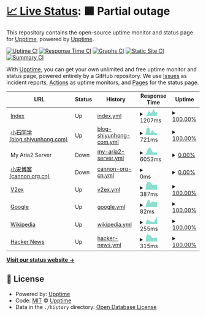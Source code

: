 # [📈 Live Status](https://monitor.b23.fun): <!--live status--> **🟧 Partial outage**

This repository contains the open-source uptime monitor and status page for [Upptime](https://upptime.js.org), powered by [Upptime](https://github.com/upptime/upptime).

[![Uptime CI](https://github.com/Just-test-it/monitor/workflows/Uptime%20CI/badge.svg)](https://github.com/Just-test-it/monitor/actions?query=workflow%3A%22Uptime+CI%22)
[![Response Time CI](https://github.com/Just-test-it/monitor/workflows/Response%20Time%20CI/badge.svg)](https://github.com/Just-test-it/monitor/actions?query=workflow%3A%22Response+Time+CI%22)
[![Graphs CI](https://github.com/Just-test-it/monitor/workflows/Graphs%20CI/badge.svg)](https://github.com/Just-test-it/monitor/actions?query=workflow%3A%22Graphs+CI%22)
[![Static Site CI](https://github.com/Just-test-it/monitor/workflows/Static%20Site%20CI/badge.svg)](https://github.com/Just-test-it/monitor/actions?query=workflow%3A%22Static+Site+CI%22)
[![Summary CI](https://github.com/Just-test-it/monitor/workflows/Summary%20CI/badge.svg)](https://github.com/Just-test-it/monitor/actions?query=workflow%3A%22Summary+CI%22)

With [Upptime](https://upptime.js.org), you can get your own unlimited and free uptime monitor and status page, powered entirely by a GitHub repository. We use [Issues](https://github.com/upptime/upptime/issues) as incident reports, [Actions](https://github.com/Just-test-it/monitor/actions) as uptime monitors, and [Pages](https://monitor.b23.fun) for the status page.

<!--start: status pages-->
<!-- This summary is generated by Upptime (https://github.com/upptime/upptime) -->
<!-- Do not edit this manually, your changes will be overwritten -->
<!-- prettier-ignore -->
| URL | Status | History | Response Time | Uptime |
| --- | ------ | ------- | ------------- | ------ |
| <img alt="" src="https://icons.duckduckgo.com/ip3/www.shiyunhong.com.ico" height="13"> [Index](https://www.shiyunhong.com) | Up | [index.yml](https://github.com/Just-test-it/monitor/commits/HEAD/history/index.yml) | <details><summary><img alt="Response time graph" src="./graphs/index/response-time-week.png" height="20"> 1207ms</summary><br><a href="https://monitor.b23.fun/history/index"><img alt="Response time 1215" src="https://img.shields.io/endpoint?url=https%3A%2F%2Fraw.githubusercontent.com%2FJust-test-it%2Fmonitor%2FHEAD%2Fapi%2Findex%2Fresponse-time.json"></a><br><a href="https://monitor.b23.fun/history/index"><img alt="24-hour response time 1320" src="https://img.shields.io/endpoint?url=https%3A%2F%2Fraw.githubusercontent.com%2FJust-test-it%2Fmonitor%2FHEAD%2Fapi%2Findex%2Fresponse-time-day.json"></a><br><a href="https://monitor.b23.fun/history/index"><img alt="7-day response time 1207" src="https://img.shields.io/endpoint?url=https%3A%2F%2Fraw.githubusercontent.com%2FJust-test-it%2Fmonitor%2FHEAD%2Fapi%2Findex%2Fresponse-time-week.json"></a><br><a href="https://monitor.b23.fun/history/index"><img alt="30-day response time 1224" src="https://img.shields.io/endpoint?url=https%3A%2F%2Fraw.githubusercontent.com%2FJust-test-it%2Fmonitor%2FHEAD%2Fapi%2Findex%2Fresponse-time-month.json"></a><br><a href="https://monitor.b23.fun/history/index"><img alt="1-year response time 1405" src="https://img.shields.io/endpoint?url=https%3A%2F%2Fraw.githubusercontent.com%2FJust-test-it%2Fmonitor%2FHEAD%2Fapi%2Findex%2Fresponse-time-year.json"></a></details> | <details><summary><a href="https://monitor.b23.fun/history/index">100.00%</a></summary><a href="https://monitor.b23.fun/history/index"><img alt="All-time uptime 92.81%" src="https://img.shields.io/endpoint?url=https%3A%2F%2Fraw.githubusercontent.com%2FJust-test-it%2Fmonitor%2FHEAD%2Fapi%2Findex%2Fuptime.json"></a><br><a href="https://monitor.b23.fun/history/index"><img alt="24-hour uptime 100.00%" src="https://img.shields.io/endpoint?url=https%3A%2F%2Fraw.githubusercontent.com%2FJust-test-it%2Fmonitor%2FHEAD%2Fapi%2Findex%2Fuptime-day.json"></a><br><a href="https://monitor.b23.fun/history/index"><img alt="7-day uptime 100.00%" src="https://img.shields.io/endpoint?url=https%3A%2F%2Fraw.githubusercontent.com%2FJust-test-it%2Fmonitor%2FHEAD%2Fapi%2Findex%2Fuptime-week.json"></a><br><a href="https://monitor.b23.fun/history/index"><img alt="30-day uptime 100.00%" src="https://img.shields.io/endpoint?url=https%3A%2F%2Fraw.githubusercontent.com%2FJust-test-it%2Fmonitor%2FHEAD%2Fapi%2Findex%2Fuptime-month.json"></a><br><a href="https://monitor.b23.fun/history/index"><img alt="1-year uptime 87.58%" src="https://img.shields.io/endpoint?url=https%3A%2F%2Fraw.githubusercontent.com%2FJust-test-it%2Fmonitor%2FHEAD%2Fapi%2Findex%2Fuptime-year.json"></a></details>
| <img alt="" src="https://icons.duckduckgo.com/ip3/blog.shiyunhong.com.ico" height="13"> [小石同学(blog.shiyunhong.com)](https://blog.shiyunhong.com) | Up | [blog-shiyunhong-com.yml](https://github.com/Just-test-it/monitor/commits/HEAD/history/blog-shiyunhong-com.yml) | <details><summary><img alt="Response time graph" src="./graphs/blog-shiyunhong-com/response-time-week.png" height="20"> 721ms</summary><br><a href="https://monitor.b23.fun/history/blog-shiyunhong-com"><img alt="Response time 869" src="https://img.shields.io/endpoint?url=https%3A%2F%2Fraw.githubusercontent.com%2FJust-test-it%2Fmonitor%2FHEAD%2Fapi%2Fblog-shiyunhong-com%2Fresponse-time.json"></a><br><a href="https://monitor.b23.fun/history/blog-shiyunhong-com"><img alt="24-hour response time 322" src="https://img.shields.io/endpoint?url=https%3A%2F%2Fraw.githubusercontent.com%2FJust-test-it%2Fmonitor%2FHEAD%2Fapi%2Fblog-shiyunhong-com%2Fresponse-time-day.json"></a><br><a href="https://monitor.b23.fun/history/blog-shiyunhong-com"><img alt="7-day response time 721" src="https://img.shields.io/endpoint?url=https%3A%2F%2Fraw.githubusercontent.com%2FJust-test-it%2Fmonitor%2FHEAD%2Fapi%2Fblog-shiyunhong-com%2Fresponse-time-week.json"></a><br><a href="https://monitor.b23.fun/history/blog-shiyunhong-com"><img alt="30-day response time 817" src="https://img.shields.io/endpoint?url=https%3A%2F%2Fraw.githubusercontent.com%2FJust-test-it%2Fmonitor%2FHEAD%2Fapi%2Fblog-shiyunhong-com%2Fresponse-time-month.json"></a><br><a href="https://monitor.b23.fun/history/blog-shiyunhong-com"><img alt="1-year response time 1016" src="https://img.shields.io/endpoint?url=https%3A%2F%2Fraw.githubusercontent.com%2FJust-test-it%2Fmonitor%2FHEAD%2Fapi%2Fblog-shiyunhong-com%2Fresponse-time-year.json"></a></details> | <details><summary><a href="https://monitor.b23.fun/history/blog-shiyunhong-com">100.00%</a></summary><a href="https://monitor.b23.fun/history/blog-shiyunhong-com"><img alt="All-time uptime 99.83%" src="https://img.shields.io/endpoint?url=https%3A%2F%2Fraw.githubusercontent.com%2FJust-test-it%2Fmonitor%2FHEAD%2Fapi%2Fblog-shiyunhong-com%2Fuptime.json"></a><br><a href="https://monitor.b23.fun/history/blog-shiyunhong-com"><img alt="24-hour uptime 100.00%" src="https://img.shields.io/endpoint?url=https%3A%2F%2Fraw.githubusercontent.com%2FJust-test-it%2Fmonitor%2FHEAD%2Fapi%2Fblog-shiyunhong-com%2Fuptime-day.json"></a><br><a href="https://monitor.b23.fun/history/blog-shiyunhong-com"><img alt="7-day uptime 100.00%" src="https://img.shields.io/endpoint?url=https%3A%2F%2Fraw.githubusercontent.com%2FJust-test-it%2Fmonitor%2FHEAD%2Fapi%2Fblog-shiyunhong-com%2Fuptime-week.json"></a><br><a href="https://monitor.b23.fun/history/blog-shiyunhong-com"><img alt="30-day uptime 100.00%" src="https://img.shields.io/endpoint?url=https%3A%2F%2Fraw.githubusercontent.com%2FJust-test-it%2Fmonitor%2FHEAD%2Fapi%2Fblog-shiyunhong-com%2Fuptime-month.json"></a><br><a href="https://monitor.b23.fun/history/blog-shiyunhong-com"><img alt="1-year uptime 99.72%" src="https://img.shields.io/endpoint?url=https%3A%2F%2Fraw.githubusercontent.com%2FJust-test-it%2Fmonitor%2FHEAD%2Fapi%2Fblog-shiyunhong-com%2Fuptime-year.json"></a></details>
| <img alt="" src="https://icons.duckduckgo.com/ip3/null.ico" height="13"> My Aria2 Server | Down | [my-aria2-server.yml](https://github.com/Just-test-it/monitor/commits/HEAD/history/my-aria2-server.yml) | <details><summary><img alt="Response time graph" src="./graphs/my-aria2-server/response-time-week.png" height="20"> 6053ms</summary><br><a href="https://monitor.b23.fun/history/my-aria2-server"><img alt="Response time 3278" src="https://img.shields.io/endpoint?url=https%3A%2F%2Fraw.githubusercontent.com%2FJust-test-it%2Fmonitor%2FHEAD%2Fapi%2Fmy-aria2-server%2Fresponse-time.json"></a><br><a href="https://monitor.b23.fun/history/my-aria2-server"><img alt="24-hour response time 0" src="https://img.shields.io/endpoint?url=https%3A%2F%2Fraw.githubusercontent.com%2FJust-test-it%2Fmonitor%2FHEAD%2Fapi%2Fmy-aria2-server%2Fresponse-time-day.json"></a><br><a href="https://monitor.b23.fun/history/my-aria2-server"><img alt="7-day response time 6053" src="https://img.shields.io/endpoint?url=https%3A%2F%2Fraw.githubusercontent.com%2FJust-test-it%2Fmonitor%2FHEAD%2Fapi%2Fmy-aria2-server%2Fresponse-time-week.json"></a><br><a href="https://monitor.b23.fun/history/my-aria2-server"><img alt="30-day response time 13349" src="https://img.shields.io/endpoint?url=https%3A%2F%2Fraw.githubusercontent.com%2FJust-test-it%2Fmonitor%2FHEAD%2Fapi%2Fmy-aria2-server%2Fresponse-time-month.json"></a><br><a href="https://monitor.b23.fun/history/my-aria2-server"><img alt="1-year response time 4953" src="https://img.shields.io/endpoint?url=https%3A%2F%2Fraw.githubusercontent.com%2FJust-test-it%2Fmonitor%2FHEAD%2Fapi%2Fmy-aria2-server%2Fresponse-time-year.json"></a></details> | <details><summary><a href="https://monitor.b23.fun/history/my-aria2-server">0.00%</a></summary><a href="https://monitor.b23.fun/history/my-aria2-server"><img alt="All-time uptime 48.80%" src="https://img.shields.io/endpoint?url=https%3A%2F%2Fraw.githubusercontent.com%2FJust-test-it%2Fmonitor%2FHEAD%2Fapi%2Fmy-aria2-server%2Fuptime.json"></a><br><a href="https://monitor.b23.fun/history/my-aria2-server"><img alt="24-hour uptime 0.00%" src="https://img.shields.io/endpoint?url=https%3A%2F%2Fraw.githubusercontent.com%2FJust-test-it%2Fmonitor%2FHEAD%2Fapi%2Fmy-aria2-server%2Fuptime-day.json"></a><br><a href="https://monitor.b23.fun/history/my-aria2-server"><img alt="7-day uptime 0.00%" src="https://img.shields.io/endpoint?url=https%3A%2F%2Fraw.githubusercontent.com%2FJust-test-it%2Fmonitor%2FHEAD%2Fapi%2Fmy-aria2-server%2Fuptime-week.json"></a><br><a href="https://monitor.b23.fun/history/my-aria2-server"><img alt="30-day uptime 1.38%" src="https://img.shields.io/endpoint?url=https%3A%2F%2Fraw.githubusercontent.com%2FJust-test-it%2Fmonitor%2FHEAD%2Fapi%2Fmy-aria2-server%2Fuptime-month.json"></a><br><a href="https://monitor.b23.fun/history/my-aria2-server"><img alt="1-year uptime 23.32%" src="https://img.shields.io/endpoint?url=https%3A%2F%2Fraw.githubusercontent.com%2FJust-test-it%2Fmonitor%2FHEAD%2Fapi%2Fmy-aria2-server%2Fuptime-year.json"></a></details>
| <img alt="" src="https://icons.duckduckgo.com/ip3/cannon.org.cn.ico" height="13"> [小宋博客(cannon.org.cn)](https://cannon.org.cn) | Down | [cannon-org-cn.yml](https://github.com/Just-test-it/monitor/commits/HEAD/history/cannon-org-cn.yml) | <details><summary><img alt="Response time graph" src="./graphs/cannon-org-cn/response-time-week.png" height="20"> 0ms</summary><br><a href="https://monitor.b23.fun/history/cannon-org-cn"><img alt="Response time 1621" src="https://img.shields.io/endpoint?url=https%3A%2F%2Fraw.githubusercontent.com%2FJust-test-it%2Fmonitor%2FHEAD%2Fapi%2Fcannon-org-cn%2Fresponse-time.json"></a><br><a href="https://monitor.b23.fun/history/cannon-org-cn"><img alt="24-hour response time 0" src="https://img.shields.io/endpoint?url=https%3A%2F%2Fraw.githubusercontent.com%2FJust-test-it%2Fmonitor%2FHEAD%2Fapi%2Fcannon-org-cn%2Fresponse-time-day.json"></a><br><a href="https://monitor.b23.fun/history/cannon-org-cn"><img alt="7-day response time 0" src="https://img.shields.io/endpoint?url=https%3A%2F%2Fraw.githubusercontent.com%2FJust-test-it%2Fmonitor%2FHEAD%2Fapi%2Fcannon-org-cn%2Fresponse-time-week.json"></a><br><a href="https://monitor.b23.fun/history/cannon-org-cn"><img alt="30-day response time 0" src="https://img.shields.io/endpoint?url=https%3A%2F%2Fraw.githubusercontent.com%2FJust-test-it%2Fmonitor%2FHEAD%2Fapi%2Fcannon-org-cn%2Fresponse-time-month.json"></a><br><a href="https://monitor.b23.fun/history/cannon-org-cn"><img alt="1-year response time 1781" src="https://img.shields.io/endpoint?url=https%3A%2F%2Fraw.githubusercontent.com%2FJust-test-it%2Fmonitor%2FHEAD%2Fapi%2Fcannon-org-cn%2Fresponse-time-year.json"></a></details> | <details><summary><a href="https://monitor.b23.fun/history/cannon-org-cn">0.00%</a></summary><a href="https://monitor.b23.fun/history/cannon-org-cn"><img alt="All-time uptime 76.38%" src="https://img.shields.io/endpoint?url=https%3A%2F%2Fraw.githubusercontent.com%2FJust-test-it%2Fmonitor%2FHEAD%2Fapi%2Fcannon-org-cn%2Fuptime.json"></a><br><a href="https://monitor.b23.fun/history/cannon-org-cn"><img alt="24-hour uptime 0.00%" src="https://img.shields.io/endpoint?url=https%3A%2F%2Fraw.githubusercontent.com%2FJust-test-it%2Fmonitor%2FHEAD%2Fapi%2Fcannon-org-cn%2Fuptime-day.json"></a><br><a href="https://monitor.b23.fun/history/cannon-org-cn"><img alt="7-day uptime 0.00%" src="https://img.shields.io/endpoint?url=https%3A%2F%2Fraw.githubusercontent.com%2FJust-test-it%2Fmonitor%2FHEAD%2Fapi%2Fcannon-org-cn%2Fuptime-week.json"></a><br><a href="https://monitor.b23.fun/history/cannon-org-cn"><img alt="30-day uptime 1.38%" src="https://img.shields.io/endpoint?url=https%3A%2F%2Fraw.githubusercontent.com%2FJust-test-it%2Fmonitor%2FHEAD%2Fapi%2Fcannon-org-cn%2Fuptime-month.json"></a><br><a href="https://monitor.b23.fun/history/cannon-org-cn"><img alt="1-year uptime 63.66%" src="https://img.shields.io/endpoint?url=https%3A%2F%2Fraw.githubusercontent.com%2FJust-test-it%2Fmonitor%2FHEAD%2Fapi%2Fcannon-org-cn%2Fuptime-year.json"></a></details>
| <img alt="" src="https://icons.duckduckgo.com/ip3/v2ex.com.ico" height="13"> [V2ex](https://v2ex.com) | Up | [v2ex.yml](https://github.com/Just-test-it/monitor/commits/HEAD/history/v2ex.yml) | <details><summary><img alt="Response time graph" src="./graphs/v2ex/response-time-week.png" height="20"> 387ms</summary><br><a href="https://monitor.b23.fun/history/v2ex"><img alt="Response time 450" src="https://img.shields.io/endpoint?url=https%3A%2F%2Fraw.githubusercontent.com%2FJust-test-it%2Fmonitor%2FHEAD%2Fapi%2Fv2ex%2Fresponse-time.json"></a><br><a href="https://monitor.b23.fun/history/v2ex"><img alt="24-hour response time 319" src="https://img.shields.io/endpoint?url=https%3A%2F%2Fraw.githubusercontent.com%2FJust-test-it%2Fmonitor%2FHEAD%2Fapi%2Fv2ex%2Fresponse-time-day.json"></a><br><a href="https://monitor.b23.fun/history/v2ex"><img alt="7-day response time 387" src="https://img.shields.io/endpoint?url=https%3A%2F%2Fraw.githubusercontent.com%2FJust-test-it%2Fmonitor%2FHEAD%2Fapi%2Fv2ex%2Fresponse-time-week.json"></a><br><a href="https://monitor.b23.fun/history/v2ex"><img alt="30-day response time 385" src="https://img.shields.io/endpoint?url=https%3A%2F%2Fraw.githubusercontent.com%2FJust-test-it%2Fmonitor%2FHEAD%2Fapi%2Fv2ex%2Fresponse-time-month.json"></a><br><a href="https://monitor.b23.fun/history/v2ex"><img alt="1-year response time 479" src="https://img.shields.io/endpoint?url=https%3A%2F%2Fraw.githubusercontent.com%2FJust-test-it%2Fmonitor%2FHEAD%2Fapi%2Fv2ex%2Fresponse-time-year.json"></a></details> | <details><summary><a href="https://monitor.b23.fun/history/v2ex">100.00%</a></summary><a href="https://monitor.b23.fun/history/v2ex"><img alt="All-time uptime 99.89%" src="https://img.shields.io/endpoint?url=https%3A%2F%2Fraw.githubusercontent.com%2FJust-test-it%2Fmonitor%2FHEAD%2Fapi%2Fv2ex%2Fuptime.json"></a><br><a href="https://monitor.b23.fun/history/v2ex"><img alt="24-hour uptime 100.00%" src="https://img.shields.io/endpoint?url=https%3A%2F%2Fraw.githubusercontent.com%2FJust-test-it%2Fmonitor%2FHEAD%2Fapi%2Fv2ex%2Fuptime-day.json"></a><br><a href="https://monitor.b23.fun/history/v2ex"><img alt="7-day uptime 100.00%" src="https://img.shields.io/endpoint?url=https%3A%2F%2Fraw.githubusercontent.com%2FJust-test-it%2Fmonitor%2FHEAD%2Fapi%2Fv2ex%2Fuptime-week.json"></a><br><a href="https://monitor.b23.fun/history/v2ex"><img alt="30-day uptime 100.00%" src="https://img.shields.io/endpoint?url=https%3A%2F%2Fraw.githubusercontent.com%2FJust-test-it%2Fmonitor%2FHEAD%2Fapi%2Fv2ex%2Fuptime-month.json"></a><br><a href="https://monitor.b23.fun/history/v2ex"><img alt="1-year uptime 99.91%" src="https://img.shields.io/endpoint?url=https%3A%2F%2Fraw.githubusercontent.com%2FJust-test-it%2Fmonitor%2FHEAD%2Fapi%2Fv2ex%2Fuptime-year.json"></a></details>
| <img alt="" src="https://icons.duckduckgo.com/ip3/www.google.com.ico" height="13"> [Google](https://www.google.com) | Up | [google.yml](https://github.com/Just-test-it/monitor/commits/HEAD/history/google.yml) | <details><summary><img alt="Response time graph" src="./graphs/google/response-time-week.png" height="20"> 82ms</summary><br><a href="https://monitor.b23.fun/history/google"><img alt="Response time 97" src="https://img.shields.io/endpoint?url=https%3A%2F%2Fraw.githubusercontent.com%2FJust-test-it%2Fmonitor%2FHEAD%2Fapi%2Fgoogle%2Fresponse-time.json"></a><br><a href="https://monitor.b23.fun/history/google"><img alt="24-hour response time 90" src="https://img.shields.io/endpoint?url=https%3A%2F%2Fraw.githubusercontent.com%2FJust-test-it%2Fmonitor%2FHEAD%2Fapi%2Fgoogle%2Fresponse-time-day.json"></a><br><a href="https://monitor.b23.fun/history/google"><img alt="7-day response time 82" src="https://img.shields.io/endpoint?url=https%3A%2F%2Fraw.githubusercontent.com%2FJust-test-it%2Fmonitor%2FHEAD%2Fapi%2Fgoogle%2Fresponse-time-week.json"></a><br><a href="https://monitor.b23.fun/history/google"><img alt="30-day response time 93" src="https://img.shields.io/endpoint?url=https%3A%2F%2Fraw.githubusercontent.com%2FJust-test-it%2Fmonitor%2FHEAD%2Fapi%2Fgoogle%2Fresponse-time-month.json"></a><br><a href="https://monitor.b23.fun/history/google"><img alt="1-year response time 102" src="https://img.shields.io/endpoint?url=https%3A%2F%2Fraw.githubusercontent.com%2FJust-test-it%2Fmonitor%2FHEAD%2Fapi%2Fgoogle%2Fresponse-time-year.json"></a></details> | <details><summary><a href="https://monitor.b23.fun/history/google">100.00%</a></summary><a href="https://monitor.b23.fun/history/google"><img alt="All-time uptime 100.00%" src="https://img.shields.io/endpoint?url=https%3A%2F%2Fraw.githubusercontent.com%2FJust-test-it%2Fmonitor%2FHEAD%2Fapi%2Fgoogle%2Fuptime.json"></a><br><a href="https://monitor.b23.fun/history/google"><img alt="24-hour uptime 100.00%" src="https://img.shields.io/endpoint?url=https%3A%2F%2Fraw.githubusercontent.com%2FJust-test-it%2Fmonitor%2FHEAD%2Fapi%2Fgoogle%2Fuptime-day.json"></a><br><a href="https://monitor.b23.fun/history/google"><img alt="7-day uptime 100.00%" src="https://img.shields.io/endpoint?url=https%3A%2F%2Fraw.githubusercontent.com%2FJust-test-it%2Fmonitor%2FHEAD%2Fapi%2Fgoogle%2Fuptime-week.json"></a><br><a href="https://monitor.b23.fun/history/google"><img alt="30-day uptime 100.00%" src="https://img.shields.io/endpoint?url=https%3A%2F%2Fraw.githubusercontent.com%2FJust-test-it%2Fmonitor%2FHEAD%2Fapi%2Fgoogle%2Fuptime-month.json"></a><br><a href="https://monitor.b23.fun/history/google"><img alt="1-year uptime 100.00%" src="https://img.shields.io/endpoint?url=https%3A%2F%2Fraw.githubusercontent.com%2FJust-test-it%2Fmonitor%2FHEAD%2Fapi%2Fgoogle%2Fuptime-year.json"></a></details>
| <img alt="" src="https://icons.duckduckgo.com/ip3/zh.wikipedia.org.ico" height="13"> [Wikipedia](https://zh.wikipedia.org) | Up | [wikipedia.yml](https://github.com/Just-test-it/monitor/commits/HEAD/history/wikipedia.yml) | <details><summary><img alt="Response time graph" src="./graphs/wikipedia/response-time-week.png" height="20"> 255ms</summary><br><a href="https://monitor.b23.fun/history/wikipedia"><img alt="Response time 282" src="https://img.shields.io/endpoint?url=https%3A%2F%2Fraw.githubusercontent.com%2FJust-test-it%2Fmonitor%2FHEAD%2Fapi%2Fwikipedia%2Fresponse-time.json"></a><br><a href="https://monitor.b23.fun/history/wikipedia"><img alt="24-hour response time 496" src="https://img.shields.io/endpoint?url=https%3A%2F%2Fraw.githubusercontent.com%2FJust-test-it%2Fmonitor%2FHEAD%2Fapi%2Fwikipedia%2Fresponse-time-day.json"></a><br><a href="https://monitor.b23.fun/history/wikipedia"><img alt="7-day response time 255" src="https://img.shields.io/endpoint?url=https%3A%2F%2Fraw.githubusercontent.com%2FJust-test-it%2Fmonitor%2FHEAD%2Fapi%2Fwikipedia%2Fresponse-time-week.json"></a><br><a href="https://monitor.b23.fun/history/wikipedia"><img alt="30-day response time 253" src="https://img.shields.io/endpoint?url=https%3A%2F%2Fraw.githubusercontent.com%2FJust-test-it%2Fmonitor%2FHEAD%2Fapi%2Fwikipedia%2Fresponse-time-month.json"></a><br><a href="https://monitor.b23.fun/history/wikipedia"><img alt="1-year response time 271" src="https://img.shields.io/endpoint?url=https%3A%2F%2Fraw.githubusercontent.com%2FJust-test-it%2Fmonitor%2FHEAD%2Fapi%2Fwikipedia%2Fresponse-time-year.json"></a></details> | <details><summary><a href="https://monitor.b23.fun/history/wikipedia">100.00%</a></summary><a href="https://monitor.b23.fun/history/wikipedia"><img alt="All-time uptime 99.99%" src="https://img.shields.io/endpoint?url=https%3A%2F%2Fraw.githubusercontent.com%2FJust-test-it%2Fmonitor%2FHEAD%2Fapi%2Fwikipedia%2Fuptime.json"></a><br><a href="https://monitor.b23.fun/history/wikipedia"><img alt="24-hour uptime 100.00%" src="https://img.shields.io/endpoint?url=https%3A%2F%2Fraw.githubusercontent.com%2FJust-test-it%2Fmonitor%2FHEAD%2Fapi%2Fwikipedia%2Fuptime-day.json"></a><br><a href="https://monitor.b23.fun/history/wikipedia"><img alt="7-day uptime 100.00%" src="https://img.shields.io/endpoint?url=https%3A%2F%2Fraw.githubusercontent.com%2FJust-test-it%2Fmonitor%2FHEAD%2Fapi%2Fwikipedia%2Fuptime-week.json"></a><br><a href="https://monitor.b23.fun/history/wikipedia"><img alt="30-day uptime 100.00%" src="https://img.shields.io/endpoint?url=https%3A%2F%2Fraw.githubusercontent.com%2FJust-test-it%2Fmonitor%2FHEAD%2Fapi%2Fwikipedia%2Fuptime-month.json"></a><br><a href="https://monitor.b23.fun/history/wikipedia"><img alt="1-year uptime 99.98%" src="https://img.shields.io/endpoint?url=https%3A%2F%2Fraw.githubusercontent.com%2FJust-test-it%2Fmonitor%2FHEAD%2Fapi%2Fwikipedia%2Fuptime-year.json"></a></details>
| <img alt="" src="https://icons.duckduckgo.com/ip3/news.ycombinator.com.ico" height="13"> [Hacker News](https://news.ycombinator.com) | Up | [hacker-news.yml](https://github.com/Just-test-it/monitor/commits/HEAD/history/hacker-news.yml) | <details><summary><img alt="Response time graph" src="./graphs/hacker-news/response-time-week.png" height="20"> 315ms</summary><br><a href="https://monitor.b23.fun/history/hacker-news"><img alt="Response time 298" src="https://img.shields.io/endpoint?url=https%3A%2F%2Fraw.githubusercontent.com%2FJust-test-it%2Fmonitor%2FHEAD%2Fapi%2Fhacker-news%2Fresponse-time.json"></a><br><a href="https://monitor.b23.fun/history/hacker-news"><img alt="24-hour response time 250" src="https://img.shields.io/endpoint?url=https%3A%2F%2Fraw.githubusercontent.com%2FJust-test-it%2Fmonitor%2FHEAD%2Fapi%2Fhacker-news%2Fresponse-time-day.json"></a><br><a href="https://monitor.b23.fun/history/hacker-news"><img alt="7-day response time 315" src="https://img.shields.io/endpoint?url=https%3A%2F%2Fraw.githubusercontent.com%2FJust-test-it%2Fmonitor%2FHEAD%2Fapi%2Fhacker-news%2Fresponse-time-week.json"></a><br><a href="https://monitor.b23.fun/history/hacker-news"><img alt="30-day response time 327" src="https://img.shields.io/endpoint?url=https%3A%2F%2Fraw.githubusercontent.com%2FJust-test-it%2Fmonitor%2FHEAD%2Fapi%2Fhacker-news%2Fresponse-time-month.json"></a><br><a href="https://monitor.b23.fun/history/hacker-news"><img alt="1-year response time 296" src="https://img.shields.io/endpoint?url=https%3A%2F%2Fraw.githubusercontent.com%2FJust-test-it%2Fmonitor%2FHEAD%2Fapi%2Fhacker-news%2Fresponse-time-year.json"></a></details> | <details><summary><a href="https://monitor.b23.fun/history/hacker-news">100.00%</a></summary><a href="https://monitor.b23.fun/history/hacker-news"><img alt="All-time uptime 99.94%" src="https://img.shields.io/endpoint?url=https%3A%2F%2Fraw.githubusercontent.com%2FJust-test-it%2Fmonitor%2FHEAD%2Fapi%2Fhacker-news%2Fuptime.json"></a><br><a href="https://monitor.b23.fun/history/hacker-news"><img alt="24-hour uptime 100.00%" src="https://img.shields.io/endpoint?url=https%3A%2F%2Fraw.githubusercontent.com%2FJust-test-it%2Fmonitor%2FHEAD%2Fapi%2Fhacker-news%2Fuptime-day.json"></a><br><a href="https://monitor.b23.fun/history/hacker-news"><img alt="7-day uptime 100.00%" src="https://img.shields.io/endpoint?url=https%3A%2F%2Fraw.githubusercontent.com%2FJust-test-it%2Fmonitor%2FHEAD%2Fapi%2Fhacker-news%2Fuptime-week.json"></a><br><a href="https://monitor.b23.fun/history/hacker-news"><img alt="30-day uptime 100.00%" src="https://img.shields.io/endpoint?url=https%3A%2F%2Fraw.githubusercontent.com%2FJust-test-it%2Fmonitor%2FHEAD%2Fapi%2Fhacker-news%2Fuptime-month.json"></a><br><a href="https://monitor.b23.fun/history/hacker-news"><img alt="1-year uptime 99.85%" src="https://img.shields.io/endpoint?url=https%3A%2F%2Fraw.githubusercontent.com%2FJust-test-it%2Fmonitor%2FHEAD%2Fapi%2Fhacker-news%2Fuptime-year.json"></a></details>

<!--end: status pages-->

[**Visit our status website →**](https://monitor.b23.fun)

## 📄 License

- Powered by: [Upptime](https://github.com/upptime/upptime)
- Code: [MIT](./LICENSE) © [Upptime](https://upptime.js.org)
- Data in the `./history` directory: [Open Database License](https://opendatacommons.org/licenses/odbl/1-0/)
